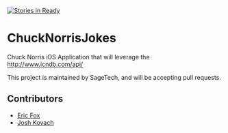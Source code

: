 [![Stories in Ready](https://badge.waffle.io/grcocoaheads/chucknorrisios.png?label=ready&title=Ready)](http://waffle.io/grcocoaheads/chucknorrisios)

ChuckNorrisJokes
================
Chuck Norris iOS Application that will leverage the http://www.icndb.com/api/

This project is maintained by SageTech, and will be accepting pull requests.

## Contributors
- [Eric Fox](https://www.github.com/foxefj)
- [Josh Kovach](https://www.github.com/shekibobo)
